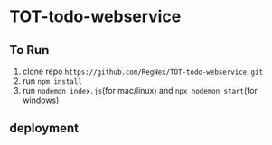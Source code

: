 # TOT-todo-webservice

## To Run
1. clone repo ```https://github.com/RegNex/TOT-todo-webservice.git```
2. run ```npm install```
3. run ```nodemon index.js```(for mac/linux) and ```npx nodemon start```(for windows)

## deployment
